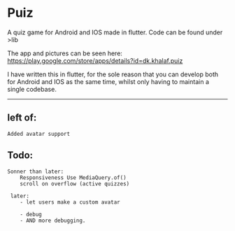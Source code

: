 # Puiz 
A quiz game for Android and IOS made in flutter. Code can be found under >lib

The app and pictures can be seen here: https://play.google.com/store/apps/details?id=dk.khalaf.puiz

I have written this in flutter, for the sole reason that you can develop both for Android and IOS as the same time,
whilst only having to maintain a single codebase. 

----
## left of:
    Added avatar support

## Todo:

    Sonner than later:
        Responsiveness Use MediaQuery.of()
        scroll on overflow (active quizzes)

     later:
        - let users make a custom avatar

        - debug
        - AND more debugging.




